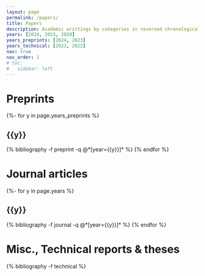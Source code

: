 ```yaml
---
layout: page
permalink: /papers/
title: Papers
description: Academic writtings by categories in reversed chronological order.
years: [2024, 2023, 2020]
years_preprints: [2024, 2023]
years_technical: [2023, 2022]
nav: true
nav_order: 1
# toc:
#   sidebar: left
---
```

<!-- _pages/publications.md -->
<div class="publications">

<h1>Preprints</h1>
{%- for y in page.years_preprints %}
  <h2 class="year">{{y}}</h2>
  {% bibliography -f preprint -q @*[year={{y}}]* %}
{% endfor %}

<h1>Journal articles</h1>
{%- for y in page.years %}
  <h2 class="year">{{y}}</h2>
  {% bibliography -f journal -q @*[year={{y}}]* %}
{% endfor %}

<h1>Misc., Technical reports &amp; theses</h1>

{% bibliography -f technical %}

</div>
